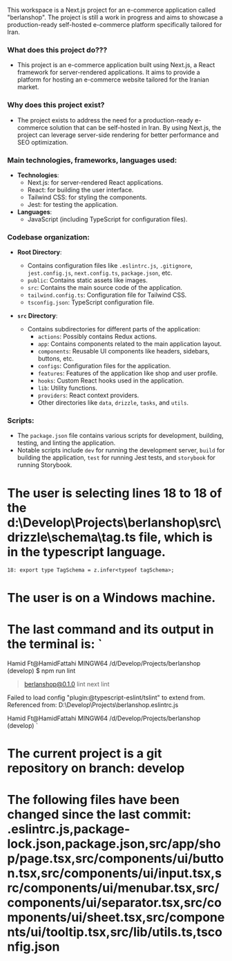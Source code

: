 This workspace is a Next.js project for an e-commerce application called "berlanshop". The project is still a work in progress and aims to showcase a production-ready self-hosted e-commerce platform specifically tailored for Iran.

### What does this project do???

-   This project is an e-commerce application built using Next.js, a React framework for server-rendered applications. It aims to provide a platform for hosting an e-commerce website tailored for the Iranian market.

### Why does this project exist?

-   The project exists to address the need for a production-ready e-commerce solution that can be self-hosted in Iran. By using Next.js, the project can leverage server-side rendering for better performance and SEO optimization.

### Main technologies, frameworks, languages used:

-   **Technologies**:
    -   Next.js: for server-rendered React applications.
    -   React: for building the user interface.
    -   Tailwind CSS: for styling the components.
    -   Jest: for testing the application.
-   **Languages**:
    -   JavaScript (including TypeScript for configuration files).

### Codebase organization:

-   **Root Directory**:

    -   Contains configuration files like `.eslintrc.js`, `.gitignore`, `jest.config.js`, `next.config.ts`, `package.json`, etc.
    -   `public`: Contains static assets like images.
    -   `src`: Contains the main source code of the application.
    -   `tailwind.config.ts`: Configuration file for Tailwind CSS.
    -   `tsconfig.json`: TypeScript configuration file.

-   **`src` Directory**:

    -   Contains subdirectories for different parts of the application:
        -   `actions`: Possibly contains Redux actions.
        -   `app`: Contains components related to the main application layout.
        -   `components`: Reusable UI components like headers, sidebars, buttons, etc.
        -   `configs`: Configuration files for the application.
        -   `features`: Features of the application like shop and user profile.
        -   `hooks`: Custom React hooks used in the application.
        -   `lib`: Utility functions.
        -   `providers`: React context providers.
        -   Other directories like `data`, `drizzle`, `tasks`, and `utils`.

### Scripts:

-   The `package.json` file contains various scripts for development, building, testing, and linting the application.
-   Notable scripts include `dev` for running the development server, `build` for building the application, `test` for running Jest tests, and `storybook` for running Storybook.

# The user is selecting lines 18 to 18 of the d:\Develop\Projects\berlanshop\src\drizzle\schema\tag.ts file, which is in the typescript language.

```
18: export type TagSchema = z.infer<typeof tagSchema>;
```

# The user is on a Windows machine.

# The last command and its output in the terminal is: `

Hamid Ft@HamidFattahi MINGW64 /d/Develop/Projects/berlanshop (develop)
$ npm run lint

> berlanshop@0.1.0 lint
> next lint

Failed to load config "plugin:@typescript-eslint/tslint" to extend from.
Referenced from: D:\Develop\Projects\berlanshop\.eslintrc.js

Hamid Ft@HamidFattahi MINGW64 /d/Develop/Projects/berlanshop (develop)
`

# The current project is a git repository on branch: develop

# The following files have been changed since the last commit: .eslintrc.js,package-lock.json,package.json,src/app/shop/page.tsx,src/components/ui/button.tsx,src/components/ui/input.tsx,src/components/ui/menubar.tsx,src/components/ui/separator.tsx,src/components/ui/sheet.tsx,src/components/ui/tooltip.tsx,src/lib/utils.ts,tsconfig.json
